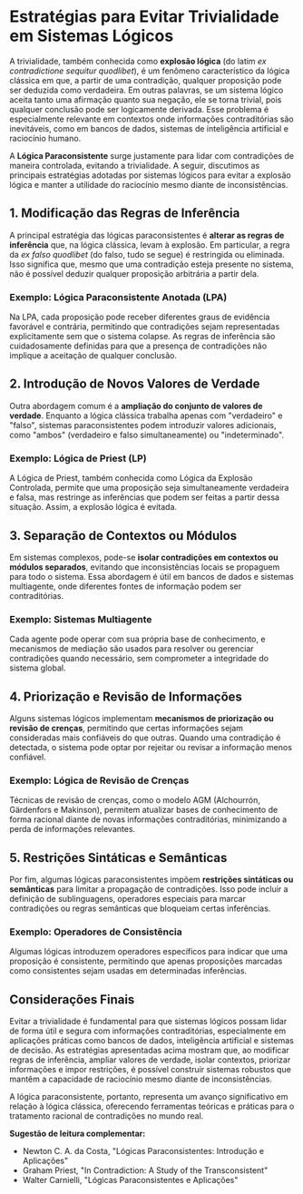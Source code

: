 
# Estratégias para Evitar Trivialidade em Sistemas Lógicos

A trivialidade, também conhecida como **explosão lógica** (do latim *ex contradictione sequitur quodlibet*), é um fenômeno característico da lógica clássica em que, a partir de uma contradição, qualquer proposição pode ser deduzida como verdadeira. Em outras palavras, se um sistema lógico aceita tanto uma afirmação quanto sua negação, ele se torna trivial, pois qualquer conclusão pode ser logicamente derivada. Esse problema é especialmente relevante em contextos onde informações contraditórias são inevitáveis, como em bancos de dados, sistemas de inteligência artificial e raciocínio humano.

A **Lógica Paraconsistente** surge justamente para lidar com contradições de maneira controlada, evitando a trivialidade. A seguir, discutimos as principais estratégias adotadas por sistemas lógicos para evitar a explosão lógica e manter a utilidade do raciocínio mesmo diante de inconsistências.



## 1. Modificação das Regras de Inferência

A principal estratégia das lógicas paraconsistentes é **alterar as regras de inferência** que, na lógica clássica, levam à explosão. Em particular, a regra da *ex falso quodlibet* (do falso, tudo se segue) é restringida ou eliminada. Isso significa que, mesmo que uma contradição esteja presente no sistema, não é possível deduzir qualquer proposição arbitrária a partir dela.

### Exemplo: Lógica Paraconsistente Anotada (LPA)

Na LPA, cada proposição pode receber diferentes graus de evidência favorável e contrária, permitindo que contradições sejam representadas explicitamente sem que o sistema colapse. As regras de inferência são cuidadosamente definidas para que a presença de contradições não implique a aceitação de qualquer conclusão.



## 2. Introdução de Novos Valores de Verdade

Outra abordagem comum é a **ampliação do conjunto de valores de verdade**. Enquanto a lógica clássica trabalha apenas com "verdadeiro" e "falso", sistemas paraconsistentes podem introduzir valores adicionais, como "ambos" (verdadeiro e falso simultaneamente) ou "indeterminado".

### Exemplo: Lógica de Priest (LP)

A Lógica de Priest, também conhecida como Lógica da Explosão Controlada, permite que uma proposição seja simultaneamente verdadeira e falsa, mas restringe as inferências que podem ser feitas a partir dessa situação. Assim, a explosão lógica é evitada.



## 3. Separação de Contextos ou Módulos

Em sistemas complexos, pode-se **isolar contradições em contextos ou módulos separados**, evitando que inconsistências locais se propaguem para todo o sistema. Essa abordagem é útil em bancos de dados e sistemas multiagente, onde diferentes fontes de informação podem ser contraditórias.

### Exemplo: Sistemas Multiagente

Cada agente pode operar com sua própria base de conhecimento, e mecanismos de mediação são usados para resolver ou gerenciar contradições quando necessário, sem comprometer a integridade do sistema global.



## 4. Priorização e Revisão de Informações

Alguns sistemas lógicos implementam **mecanismos de priorização ou revisão de crenças**, permitindo que certas informações sejam consideradas mais confiáveis do que outras. Quando uma contradição é detectada, o sistema pode optar por rejeitar ou revisar a informação menos confiável.

### Exemplo: Lógica de Revisão de Crenças

Técnicas de revisão de crenças, como o modelo AGM (Alchourrón, Gärdenfors e Makinson), permitem atualizar bases de conhecimento de forma racional diante de novas informações contraditórias, minimizando a perda de informações relevantes.



## 5. Restrições Sintáticas e Semânticas

Por fim, algumas lógicas paraconsistentes impõem **restrições sintáticas ou semânticas** para limitar a propagação de contradições. Isso pode incluir a definição de sublinguagens, operadores especiais para marcar contradições ou regras semânticas que bloqueiam certas inferências.

### Exemplo: Operadores de Consistência

Algumas lógicas introduzem operadores específicos para indicar que uma proposição é consistente, permitindo que apenas proposições marcadas como consistentes sejam usadas em determinadas inferências.



## Considerações Finais

Evitar a trivialidade é fundamental para que sistemas lógicos possam lidar de forma útil e segura com informações contraditórias, especialmente em aplicações práticas como bancos de dados, inteligência artificial e sistemas de decisão. As estratégias apresentadas acima mostram que, ao modificar regras de inferência, ampliar valores de verdade, isolar contextos, priorizar informações e impor restrições, é possível construir sistemas robustos que mantêm a capacidade de raciocínio mesmo diante de inconsistências.

A lógica paraconsistente, portanto, representa um avanço significativo em relação à lógica clássica, oferecendo ferramentas teóricas e práticas para o tratamento racional de contradições no mundo real.



**Sugestão de leitura complementar:**
- Newton C. A. da Costa, "Lógicas Paraconsistentes: Introdução e Aplicações"
- Graham Priest, "In Contradiction: A Study of the Transconsistent"
- Walter Carnielli, "Lógicas Paraconsistentes e Aplicações"

